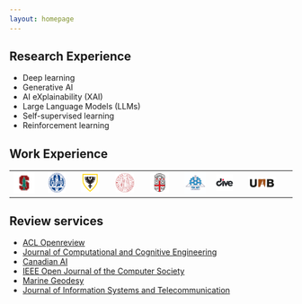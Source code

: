 ```yaml
---
layout: homepage
---
```


## Research Experience  

<!--  **Machine Learning:** -->
 <ul>
  <li>Deep learning</li>
  <li>Generative AI</li>
  <li>AI eXplainability (XAI) </li>
  <li>Large Language Models (LLMs) </li>
   <li>Self-supervised learning</li>
  <li>Reinforcement learning</li>
</ul> 



<!-- <ul style="margin:0 0 5px;">
  <li><a href="html_source_file/about.html"><autocolor>Learning</autocolor></a></li>
</ul>
<br> -->

## Work Experience 

<table border="0">  
  <tr>
    <td><img src="/assets/img/stanf.png" style="width:80%"></td> 
    <td><img src="/assets/img/lei.png" style="width:70%"></td> 
    <td><img src="/assets/img/dal_logo.png" style="width:70%"></td> 
    <td><img src="/assets/img/padovalogo.png" style="width:70%"></td> 
        <td><img src="/assets/img/br2.png" style="width:70%"></td> 
    <td><img src="/assets/img/ute.jpeg" style="width:90%"></td> 
    <td><img src="/assets/img/dive.jpeg" style="width:70%"></td> 
    <td><img src="/assets/img/uab.png" style="width:70%"></td> 

  </tr> 
</table> 


## Review services 
<ul style="margin:0 0 5px;">
  <li><a href="https://openreview.net/"><autocolor>ACL Openreview </autocolor></a></li>
  <li><a href="http://ojs.bonviewpress.com/index.php/JCCE/index"><autocolor>Journal of Computational and Cognitive Engineering </autocolor></a></li>
   <li><a href = "https://www.caiac.ca/en/conferences/canadianai-2023/home"> <autocolor>Canadian AI </autocolor></a></li>
  <li><a href="https://www.computer.org/csdl/journal/oj"><autocolor>IEEE Open Journal of the Computer Society </autocolor></a></li>
  <li><a href="https://www.tandfonline.com/journals/umgd20/"><autocolor>Marine Geodesy </autocolor></a></li>
  <li><a href="http://jist.ir/"><autocolor>Journal of Information Systems and Telecommunication </autocolor></a></li>  
</ul>
<br>

<!-- Calendly badge widget begin -->
<link href="https://assets.calendly.com/assets/external/widget.css" rel="stylesheet">
<script src="https://assets.calendly.com/assets/external/widget.js" type="text/javascript" async></script>
<script type="text/javascript">window.onload = function() { Calendly.initBadgeWidget({ url: 'https://calendly.com/sadeghi-z/15-minute-meeting-clone', text: 'Schedule time with me', color: '#0069ff', textColor: '#ffffff', branding: undefined }); }</script>
<!-- Calendly badge widget end -->





